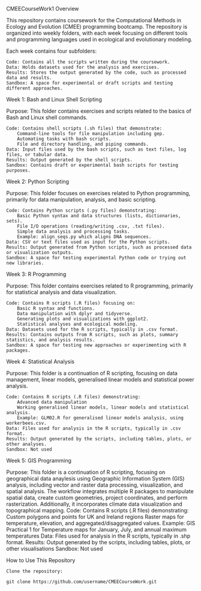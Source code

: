 CMEECourseWork1
Overview

This repository contains coursework for the Computational Methods in Ecology and Evolution (CMEE) programming bootcamp. The repository is organized into weekly folders, with each week focusing on different tools and programming languages used in ecological and evolutionary modeling.

Each week contains four subfolders:

    Code: Contains all the scripts written during the coursework.
    Data: Holds datasets used for the analysis and exercises.
    Results: Stores the output generated by the code, such as processed data and results.
    Sandbox: A space for experimental or draft scripts and testing different approaches.

Week 1: Bash and Linux Shell Scripting

Purpose: This folder contains exercises and scripts related to the basics of Bash and Linux shell commands.

    Code: Contains shell scripts (.sh files) that demonstrate:
        Command-line tools for file manipulation including gep.
        Automating tasks with bash scripts.
        File and directory handling, and piping commands.
    Data: Input files used by the bash scripts, such as text files, log files, or tabular data.
    Results: Output generated by the shell scripts.
    Sandbox: Contains draft or experimental bash scripts for testing purposes.

Week 2: Python Scripting

Purpose: This folder focuses on exercises related to Python programming, primarily for data manipulation, analysis, and basic scripting.

    Code: Contains Python scripts (.py files) demonstrating:
        Basic Python syntax and data structures (lists, dictionaries, sets).
        File I/O operations (reading/writing .csv, .txt files).
        Simple data analysis and processing tasks.
        Example: align_seqs.py which aligns DNA sequences.
    Data: CSV or text files used as input for the Python scripts.
    Results: Output generated from Python scripts, such as processed data or visualization outputs.
    Sandbox: A space for testing experimental Python code or trying out new libraries.

Week 3: R Programming

Purpose: This folder contains exercises related to R programming, primarily for statistical analysis and data visualization.

    Code: Contains R scripts (.R files) focusing on:
        Basic R syntax and functions.
        Data manipulation with dplyr and tidyverse.
        Generating plots and visualizations with ggplot2.
        Statistical analyses and ecological modeling.
    Data: Datasets used for the R scripts, typically in .csv format.
    Results: Contains outputs from R scripts, such as plots, summary statistics, and analysis results.
    Sandbox: A space for testing new approaches or experimenting with R packages.

Week 4: Statistical Analysis

Purpose: This folder is a continuation of R scripting, focusing on data management, linear models, generalised linear models and statistical power analysis.

    Code: Contains R scripts (.R files) demonstrating:
        Advanced data manipulation 
        Working generalised linear models, linear models and statistical analysis.
        Example: GLM02.R for generalised linear models analysis, using workerbees.csv.
    Data: Files used for analysis in the R scripts, typically in .csv format.
    Results: Output generated by the scripts, including tables, plots, or other analyses.
    Sandbox: Not used
    
 Week 5: GIS Programming 
 
 Purpose: This folder is a continuation of R scripting, focusing on geographical data anaylesis using Geographic Information System (GIS) analysis, including vector and raster data processing, visualization, and spatial analysis. The workflow integrates multiple R packages to manipulate spatial data, create custom geometries, project coordinates, and perform rasterization. Additionally, it incorporates climate data visualization and topographical mapping. 
    Code: Contains R scripts (.R files) demonstrating:
        Custom polygons and points for UK and Ireland regions
        Raster maps for temperature, elevation, and aggregated/disaggregated values.
        Example: GIS Practical 1 for Temperature maps for January, July, and annual maximum temperatures
    Data: Files used for analysis in the R scripts, typically in .shp format.
    Results: Output generated by the scripts, including tables, plots, or other visualisations
    Sandbox: Not used

How to Use This Repository

    Clone the repository:

    git clone https://github.com/username/CMEECourseWork.git



